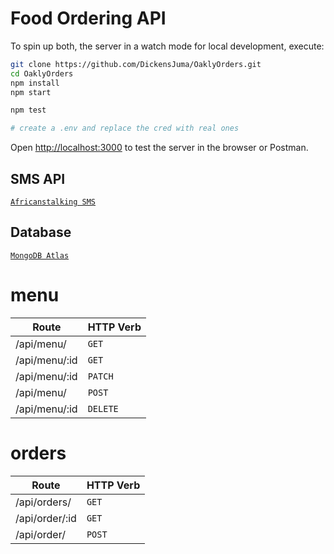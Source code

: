 
# Food Ordering API

To spin up both, the server in a watch mode for local development, execute:

```bash
git clone https://github.com/DickensJuma/OaklyOrders.git
cd OaklyOrders
npm install
npm start

npm test

# create a .env and replace the cred with real ones
```


Open [http://localhost:3000](http://localhost:3000) to test the server in the browser or Postman. 

## SMS API
 [`Africanstalking SMS`](https://africastalking.com/sms)


## Database
[`MongoDB Atlas`](https://www.mongodb.com/cloud/atlas)

# menu

| Route |  HTTP Verb |
| --- | --- |
| /api/menu/ |	`GET` |
| /api/menu/:id |	`GET` |
| /api/menu/:id | `PATCH` |
| /api/menu/ |	`POST` |
| /api/menu/:id |	`DELETE` |


# orders

| Route |  HTTP Verb |
| --- | --- |
| /api/orders/ | `GET` |
| /api/order/:id | `GET` |
| /api/order/ | `POST` |







	